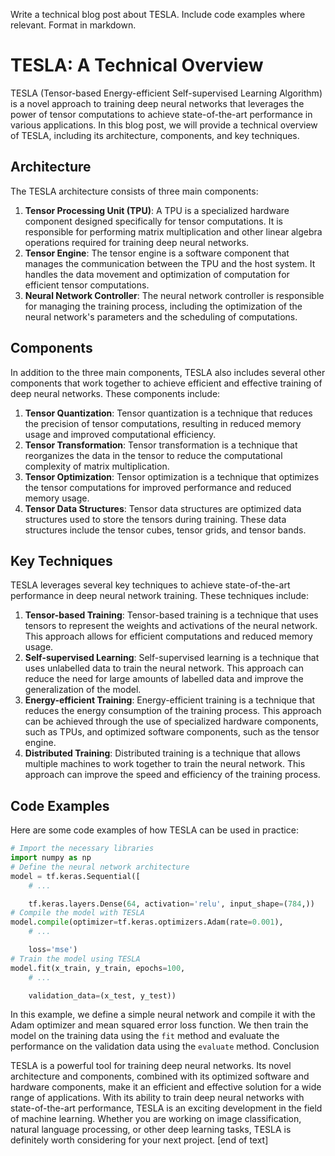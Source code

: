  Write a technical blog post about TESLA. Include code examples where relevant. Format in markdown.
# TESLA: A Technical Overview

TESLA (Tensor-based Energy-efficient Self-supervised Learning Algorithm) is a novel approach to training deep neural networks that leverages the power of tensor computations to achieve state-of-the-art performance in various applications. In this blog post, we will provide a technical overview of TESLA, including its architecture, components, and key techniques.
## Architecture

The TESLA architecture consists of three main components:

1. **Tensor Processing Unit (TPU)**: A TPU is a specialized hardware component designed specifically for tensor computations. It is responsible for performing matrix multiplication and other linear algebra operations required for training deep neural networks.
2. **Tensor Engine**: The tensor engine is a software component that manages the communication between the TPU and the host system. It handles the data movement and optimization of computation for efficient tensor computations.
3. **Neural Network Controller**: The neural network controller is responsible for managing the training process, including the optimization of the neural network's parameters and the scheduling of computations.
## Components

In addition to the three main components, TESLA also includes several other components that work together to achieve efficient and effective training of deep neural networks. These components include:

1. **Tensor Quantization**: Tensor quantization is a technique that reduces the precision of tensor computations, resulting in reduced memory usage and improved computational efficiency.
2. **Tensor Transformation**: Tensor transformation is a technique that reorganizes the data in the tensor to reduce the computational complexity of matrix multiplication.
3. **Tensor Optimization**: Tensor optimization is a technique that optimizes the tensor computations for improved performance and reduced memory usage.
4. **Tensor Data Structures**: Tensor data structures are optimized data structures used to store the tensors during training. These data structures include the tensor cubes, tensor grids, and tensor bands.
## Key Techniques

TESLA leverages several key techniques to achieve state-of-the-art performance in deep neural network training. These techniques include:

1. **Tensor-based Training**: Tensor-based training is a technique that uses tensors to represent the weights and activations of the neural network. This approach allows for efficient computations and reduced memory usage.
2. **Self-supervised Learning**: Self-supervised learning is a technique that uses unlabelled data to train the neural network. This approach can reduce the need for large amounts of labelled data and improve the generalization of the model.
3. **Energy-efficient Training**: Energy-efficient training is a technique that reduces the energy consumption of the training process. This approach can be achieved through the use of specialized hardware components, such as TPUs, and optimized software components, such as the tensor engine.
4. **Distributed Training**: Distributed training is a technique that allows multiple machines to work together to train the neural network. This approach can improve the speed and efficiency of the training process.
## Code Examples

Here are some code examples of how TESLA can be used in practice:

```python
# Import the necessary libraries
import numpy as np
# Define the neural network architecture
model = tf.keras.Sequential([
    # ...

    tf.keras.layers.Dense(64, activation='relu', input_shape=(784,))
# Compile the model with TESLA
model.compile(optimizer=tf.keras.optimizers.Adam(rate=0.001),
    # ...

    loss='mse')
# Train the model using TESLA
model.fit(x_train, y_train, epochs=100,
    # ...

    validation_data=(x_test, y_test))
```
In this example, we define a simple neural network and compile it with the Adam optimizer and mean squared error loss function. We then train the model on the training data using the `fit` method and evaluate the performance on the validation data using the `evaluate` method.
Conclusion

TESLA is a powerful tool for training deep neural networks. Its novel architecture and components, combined with its optimized software and hardware components, make it an efficient and effective solution for a wide range of applications. With its ability to train deep neural networks with state-of-the-art performance, TESLA is an exciting development in the field of machine learning. Whether you are working on image classification, natural language processing, or other deep learning tasks, TESLA is definitely worth considering for your next project. [end of text]


